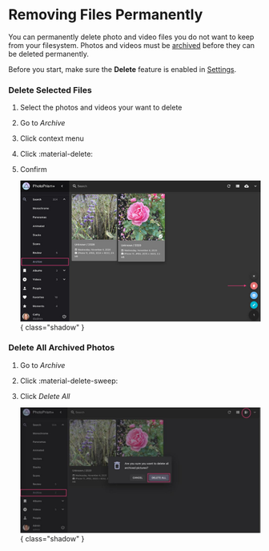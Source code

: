 # Removing Files Permanently #

You can permanently delete photo and video files you do not want to keep from your filesystem.
Photos and videos must be [archived](./archive.md) before they can be deleted permanently.

Before you start, make sure the **Delete** feature is enabled in [Settings](../settings/general.md).

### Delete Selected Files ###

1. Select the photos and videos your want to delete
2. Go to *Archive*
3. Click context menu
4. Click :material-delete:
5. Confirm

   ![Screenshot](img/delete-dark.jpg){ class="shadow" }

### Delete All Archived Photos ###

1. Go to *Archive*
2. Click :material-delete-sweep:
3. Click *Delete All*

   ![Screenshot](img/delete-all-dark.jpg){ class="shadow" }
